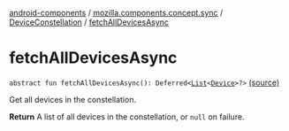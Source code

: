 [android-components](../../index.md) / [mozilla.components.concept.sync](../index.md) / [DeviceConstellation](index.md) / [fetchAllDevicesAsync](./fetch-all-devices-async.md)

# fetchAllDevicesAsync

`abstract fun fetchAllDevicesAsync(): Deferred<`[`List`](https://kotlinlang.org/api/latest/jvm/stdlib/kotlin.collections/-list/index.html)`<`[`Device`](../-device/index.md)`>?>` [(source)](https://github.com/mozilla-mobile/android-components/blob/master/components/concept/sync/src/main/java/mozilla/components/concept/sync/Devices.kt#L64)

Get all devices in the constellation.

**Return**
A list of all devices in the constellation, or `null` on failure.

